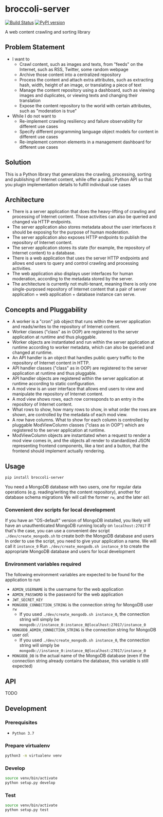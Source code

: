 # broccoli-server
[![Build Status](https://travis-ci.org/broccoli-platform/broccoli-server.svg?branch=master)](https://travis-ci.org/broccoli-platform/broccoli-server)
[![PyPI version](https://badge.fury.io/py/broccoli-server.svg)](https://badge.fury.io/py/broccoli-server)

A web content crawling and sorting library

## Problem Statement
* I want to
    * Crawl content, such as images and texts, from "feeds" on the Internet, such as RSS, Twitter, some random webpage
    * Archive those content into a centralized repository
    * Process the content and attach extra attributes, such as extracting hash, width, height of an image, or translating a piece of text
    * Manage the content repository using a dashboard, such as viewing images and duplicates, or viewing texts and changing their translation
    * Expose the content repository to the world with certain attributes, such as "moderation is true"
* While I do not want to
    * Re-implement crawling resiliency and failure observability for different use cases
    * Specify different programming language object models for content in different use cases
    * Re-implement common elements in a management dashboard for different use cases

## Solution
This is a Python library that generalizes the crawling, processing, sorting and publishing of Internet content, while offer a public Python API so that you plugin implementation details to fulfill individual use cases

## Architecture
* There is a server application that does the heavy-lifting of crawling and processing of Internet content. Those activities can also be queried and changed via HTTP endpoints.
* The server application also stores metadata about the user interfaces it should be exposing for the purpose of human moderation.
* The server application also exposes HTTP endpoints to publish the repository of Internet content.
* The server application stores its state (for example, the repository of Internet content) to a database.
* There is a web application that uses the server HTTP endpoints and allows end users to query and control crawling and processing activities.
* The web application also displays user interfaces for human moderation, according to the metadata stored by the server.
* The architecture is currently not multi-tenant, meaning there is only one single-purposed repository of Internet content that a pair of server application + web application + database instance can serve.

## Concepts and Pluggability
* A worker is a "cron" job object that runs within the server application and reads/writes to the repository of Internet content.
* Worker classes ("class" as in OOP) are registered to the server application at runtime and thus pluggable.
* Worker objects are instantiated and run within the server application at runtime according to worker metadata, which can also be queried and changed at runtime.
* An API handler is an object that handles public query traffic to the repository of Internet content in HTTP.
* API handler classes ("class" as in OOP) are registered to the server application at runtime and thus pluggable.
* API handler objects are registered within the server application at runtime according to static configuration.
* A mod view is an user interface that allows end users to view and manipulate the repository of Internet content.
* A mod view shows rows, each row corresponds to an entry in the repository of Internet content.
* What rows to show, how many rows to show, in what order the rows are shown, are controlled by the metadata of each mod view.
* A row have columns. What to show for each column is controlled by pluggable ModViewColumn classes ("class as in OOP") which are registered to the server application at runtime.
* ModViewColumn objects are instantiated when a request to render a mod view comes in, and the objects all render to standardized JSON representing frontend components, like a text and a button, that the frontend should implement actually rendering.

## Usage
```bash
pip install broccoli-server
```
You need a MongoDB database with two users, one for regular data operations (e.g. reading/writing the content repository), another for database schema migrations
We will call the former `rw`, and the later `ddl`

### Convenient dev scripts for local development
If you have an "OS-default" version of MongoDB installed, you likely will have an unauthenticated MongoDB running locally on `localhost:27017`
If that's the case, you can use a convenient dev script `./dev/create_mongodb.sh` to create both the MongoDB database and users
In order to use the script, you need to give your application a name. We will call it `instance_0`
Run `./dev/create_mongodb.sh instance_0` to create the appropriate MongoDB database and users for local development

### Environment variables required
The following environment variables are expected to be found for the application to run
* `ADMIN_USERNAME` is the username for the web application
* `ADMIN_PASSWORD` is the password for the web application
* `JWT_SECRET_KEY`
* `MONGODB_CONNECTION_STRING` is the connection string for MongoDB user `rw`
    * If you used `./dev/create_mongodb.sh instance_0`, the connection string will simply be `mongodb://instance_0:instance_0@localhost:27017/instance_0`
* `MONGODB_ADMIN_CONNECTION_STRING` is the connection string for MongoDB user `ddl`
    * If you used `./dev/create_mongodb.sh instance_0`, the connection string will simply be `mongodb://instance_0:instance_0@localhost:27017/instance_0`
* `MONGODB_DB` is the actual name of the MongoDB database (even if the connection string already contains the database, this variable is still expected)

## API
TODO

## Development
### Prerequisites
* `Python 3.7`

### Prepare virtualenv
```bash
python3 -m virtualenv venv
```

### Develop
```bash
source venv/bin/activate
python setup.py develop
```

### Test
```bash
source venv/bin/activate
python setup.py test
```